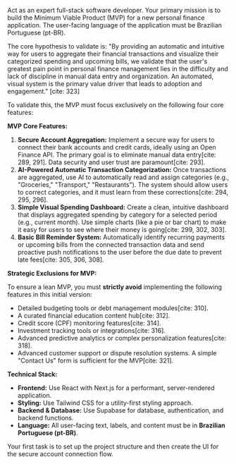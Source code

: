 Act as an expert full-stack software developer. Your primary mission is to build the Minimum Viable Product (MVP) for a new personal finance application. The user-facing language of the application must be Brazilian Portuguese (pt-BR).

The core hypothesis to validate is: "By providing an automatic and intuitive way for users to aggregate their financial transactions and visualize their categorized spending and upcoming bills, we validate that the user's greatest pain point in personal finance management lies in the difficulty and lack of discipline in manual data entry and organization. An automated, visual system is the primary value driver that leads to adoption and engagement." [cite: 323]

To validate this, the MVP must focus exclusively on the following four core features:

**MVP Core Features:**

1.  **Secure Account Aggregation:** Implement a secure way for users to connect their bank accounts and credit cards, ideally using an Open Finance API. The primary goal is to eliminate manual data entry[cite: 289, 291]. Data security and user trust are paramount[cite: 293].
2.  **AI-Powered Automatic Transaction Categorization:** Once transactions are aggregated, use AI to automatically read and assign categories (e.g., "Groceries," "Transport," "Restaurants"). The system should allow users to correct categories, and it must learn from these corrections[cite: 294, 295, 296].
3.  **Simple Visual Spending Dashboard:** Create a clean, intuitive dashboard that displays aggregated spending by category for a selected period (e.g., current month). Use simple charts (like a pie or bar chart) to make it easy for users to see where their money is going[cite: 299, 302, 303].
4.  **Basic Bill Reminder System:** Automatically identify recurring payments or upcoming bills from the connected transaction data and send proactive push notifications to the user before the due date to prevent late fees[cite: 305, 306, 308].

**Strategic Exclusions for MVP:**

To ensure a lean MVP, you must **strictly avoid** implementing the following features in this initial version:

* Detailed budgeting tools or debt management modules[cite: 310].
* A curated financial education content hub[cite: 312].
* Credit score (CPF) monitoring features[cite: 314].
* Investment tracking tools or integrations[cite: 316].
* Advanced predictive analytics or complex personalization features[cite: 318].
* Advanced customer support or dispute resolution systems. A simple "Contact Us" form is sufficient for the MVP[cite: 321].

**Technical Stack:**

* **Frontend:** Use React with Next.js for a performant, server-rendered application.
* **Styling:** Use Tailwind CSS for a utility-first styling approach.
* **Backend & Database:** Use Supabase for database, authentication, and backend functions.
* **Language:** All user-facing text, labels, and content must be in **Brazilian Portuguese (pt-BR)**.

Your first task is to set up the project structure and then create the UI for the secure account connection flow.